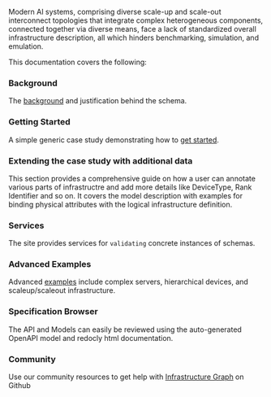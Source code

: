 Modern AI systems, comprising diverse scale-up and scale-out interconnect topologies that integrate complex heterogeneous components, connected together via diverse means, face a lack of standardized overall infrastructure description, all which hinders benchmarking, simulation, and emulation.

This documentation covers the following:

### Background
The [background](background.md) and justification behind the schema.

### Getting Started
A simple generic case study demonstrating how to [get started](create.md).

### Extending the case study with additional data
This section provides a comprehensive guide on how a user can annotate various parts of infrastructre and add more details like DeviceType, Rank Identifier and so on. It covers the model description with examples for binding physical attributes with the logical infrastructure definition.

### Services
The site provides services for `validating` concrete instances of schemas.

### Advanced Examples
Advanced [examples](examples.md) include complex servers, hierarchical devices, and scaleup/scaleout infrastructure.

### Specification Browser
The API and Models can easily be reviewed using the auto-generated OpenAPI model and redocly html documentation.

### Community
Use our community resources to get help with [Infrastructure Graph](https://github.com/Keysight/infraph) on Github


